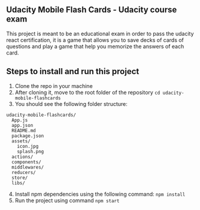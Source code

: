 ## Udacity Mobile Flash Cards - Udacity course exam
This project is meant to be an educational exam in order to pass the udacity react certification, it is a game that allows you to save decks of cards of questions and play a game that help you memorize the answers of each card.

## Steps to install and run this project

1. Clone the repo in your machine
2. After cloning it, move to the root folder of the repository ``cd udacity-mobile-flashcards``
3. You should see the following folder structure:

```
udacity-mobile-flashcards/
  App.js
  app.json
  README.md
  package.json
  assets/
  	icon.jpg
    splash.png
  actions/
  components/
  middlewares/
  reducers/
  store/
  libs/
```
4. Install npm dependencies using the following command: ``npm install``
5. Run the project using command ``npm start``